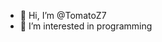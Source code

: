 - 👋 Hi, I’m @TomatoZ7
- 👀 I’m interested in programming

<!---
- 🌱 I’m currently learning ...
- 💞️ I’m looking to collaborate on ...
- 📫 How to reach me ...
--->

<!---
TomatoZ7/TomatoZ7 is a ✨ special ✨ repository because its `README.md` (this file) appears on your GitHub profile.
You can click the Preview link to take a look at your changes.
--->
